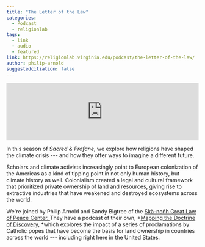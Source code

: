 ```yaml
---
title: "The Letter of the Law"
categories:
  - Podcast
  - religionlab
tags:
  - link
  - audio
  - featured
link: https://religionlab.virginia.edu/podcast/the-letter-of-the-law/
author: philip-arnold
suggestedcitiation: false
---
```

<iframe src="https://player.blubrry.com/id/128461336?cache=1705358708#darkOrLight-Light&amp;shownotes-ffffff&amp;download-ffffff&amp;subscribe-ffffff&amp;share-ffffff&amp;shownotesBackground-dd9933&amp;downloadBackground-dd9933&amp;subscribeBackground-dd9933&amp;shareBackground-dd9933" title="Blubrry Podcast Player" scrolling="no" width="100%" height="150px" frameborder="0" data-ruffle-polyfilled="">
</iframe>

In this season of *Sacred & Profane*, we explore how religions have shaped the climate crisis --- and how they offer ways to imagine a different future.

Scholars and climate activists increasingly point to European colonization of the Americas as a kind of tipping point in not only human history, but climate history as well. Colonialism created a legal and cultural framework that prioritized private ownership of land and resources, giving rise to extractive industries that have weakened and destroyed ecosystems across the world.

We're joined by Philip Arnold and Sandy Bigtree of the [Skä-noñh Great Law of Peace Center. ](https://www.skanonhcenter.org/)They have a podcast of their own, *[Mapping the Doctrine of Discovery](https://podcast.doctrineofdiscovery.org/), *which explores the impact of a series of proclamations by Catholic popes that have become the basis for land ownership in countries across the world --- including right here in the United States.
